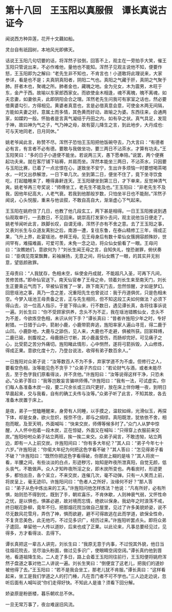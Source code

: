 # 第十八回　王玉阳以真服假　谭长真说古证今

闻说西方种异莲，花开十文藕如船。

灵台自有祇园树，本地风光即佛天。

话说王玉阳几句切要的话，将浑然子驳倒，回答不上，观主在一旁拍手大笑，催王玉阳只管说出来，不必作难他，量他也不能知。浑然子见观主说他不知，便要作怒，王玉阳即为之解曰: “老先生非不知也，不肯言也！小道敢将此理说来，大家参详，看是也不是；夫真阴真阳者，阴阳二气也。真阳之气藏于肝，真阴之气聚于肺。肝者木也，聚魂之所。肺者金也，藏魄之地。金为兑女，木为震男，木旺于东，金产于西。故喻以东家郎西家女。而欲使金木相逢，魂不离魄，魄不离魂，如夫恋妻，如妻依夫，此即阴阳会合之理。浑然老先生问我可有家室之话也，然必要借黄婆勾引，方得相见。黄婆者真意也，言是必借真意会意，可使金木两无间隔，方能如夫妻之好。意属土而多情，其色黄而好动，故喻之为婆。东西往来，会通两家，如媒妁一般。怀胎者是言真气凝结于丹田之内，如有孕之状。真气具足，发现于神，故曰神为气之子，气乃神之母，故有婴儿降生之言，到此地步，大丹成也: 可与天地同老，日月同休。”

姚老爷闻此言，称赞不尽。浑然子恐怕王玉阳把他饭碗夺去，乃大言曰：“有德者必有言，有言者不必有德。要敢与我做坐功，要三两日不沾茶水，才算有功夫。”王玉阳笑曰：“多的日子小道便不能坐。若说两三天，愚下愿奉陪。”说罢，两个便赛起功夫来。就在客厅铺下毡褥，并肩而坐。浑然本能坐三两日，不沾茶水，只因要与玉阳比赛，已着了一点忿恨在心，遂致坐不安宁，生出许多烦恼一时要想喝茶喝水，一时又出恭解泄，一日下单几次。坐到第二日，便坐不住了，竟下坐寻饮食吃，打起瞌睡来了，睡得鼻鼾连天。王玉阳硬坐到第三日，才下单来，反觉神清气爽。姚老爷再三夸奖说：“师傅坐工，老先生不能及也。”王玉阳曰：“非老先生不及我，因他年纪高大，人老气衰。若我到他那般岁数，只怕坐半日也不能耐。”浑然子闻说，心头悦服，重来与他谈叙，不敢自高自大，渐渐虚心下气起来。

王玉阳在姚府住了几日，也教了他几段玄工，两下甚是相得。一日王玉阳推说到遇仙观取单行，一去数日，不见回来。姚崇高打发家仆去问，观主说他当日便走了。姚老爷闻听此言，跌脚长叹，自谓无缘，浑然子亦有不舍之意。去了王玉阳之事，又表刘长生与众道友离别之后，南游一遭，复往东鲁，在泰山精修工三年，得成正果，飞升上界，赴宴瑶池，参拜王母。见王母身后有数十辈仙女簇拥容颜殊妙，世间罕有，难描难画，可爱可羡，未免一念之动，将众仙女偷看了一眼。王母问曰：“汝瞧她们，意欲何为？”刘长生闻王母之言，自知失礼，惶恐谢罪，俯伏奏曰：“臣偶见霓棠飘舞，彩袖展扬，无意之间，将仙女瞧了一眼，的其实并无别意，望慈颜赦罪。

王母责曰：“人我犹存，色相未空，纵使金丹成就，不能超凡入圣，可再下凡间，苦修苦炼。”即命仙官送下。南天仙官奉了王母之命，领着刘长生来至南天门，刘长生正要乘云气而下，早被仙官推了一掌，跌下南天门去，忽然惊醒，才如是梦幻。回思瑶池之事，真乃一念之差，况重阳先生也曾说过：我于丹道俱优，只是色相未空。今梦入瑶池王母责备之言，正与先生相同，但不知这段工夫如何做法？必须下得山去，访一位高人指示，于是下得山来，行不数日，遇见谭长真，各将往事诉说一遍。刘长生曰：“你不受顾家供养，念头不为不正，我在瑶池错瞧仙女，念头不为不差，今欲炼空色相，未识从何下手？”谭长真曰：“昔者许旌阳少年之时，专好射猎。一日猎于山中，箭射小鹿，小鹿带箭奔逃，旌阳率家人遍山寻觅，得二鹿于山凹。小鹿卧地，大鹿与之舔伤，见人来，大鹿也不走避，俱被所获。回家释缚，二鹿已毙，剖腹视之，母鹿肠已寸断，其小鹿虽受伤，而肠却完好。可见痛子之心，比受箭之苦分外痛切。旌阳睹此情形，心中恻然，遂将弓箭拆毁，入山修炼，得成正果。意欲化度十力，乃登台说法，收得有弟子数百余人。”

一日旌阳对众弟子说：“汝等数百人不为不多，弃家学道不为不虔。但修行之人，要看空色相，汝等能见色不贪乎？”众弟子齐应曰：“若论财气与酒，或者未能尽去，至于色字我们原看得淡，并不贪他。”许旌阳曰：“汝等说得这样干净，只恐未必。”众弟子答曰：“我等岂敢妄言骗哄师傅。”许旌阳曰：“我有一法，可试虚实。你们每人各准备木炭一段，要二尺余长或三四尺更好，放在床上伴你睡一夜，到明日早晨起来，交与我看，自有的确工夫传与汝等。”众弟子听了此言，不知其故，各去准备木炭置于床上。

是夜，弟子一觉瞌睡醒来，身旁有人同睡，以手摸之，温软如绵，光滑似玉，再探下体，却是女身。欲火忽炽，按奈不住，即与之绸缪。真阳既泄，犹依依不舍，相抱而眠，及至天明，外面喊叫：“快来交炭，师傅等候多时了。”众门人从梦中惊醒，人人怀中抱着一段木炭，正在惊疑，外面又在喊叫：“只得穿上衣服前来交炭。”旌阳吩咐众弟子站立两班，挨一挨二来交。众弟子闻言，不敢违怮，站立两边，即有一人上前交炭。许旌阳间曰：“你有多大年纪？”其人曰：“弟子今年七十六岁。”许旌阳说：“你偌大年纪为何把这色字看不破？”其人答曰：“怎见得弟子看不破？”许旌阳曰：“既然你把这色字看得破，你那炭上糊的是啥？”其人将炭一看，半腰之间，有些淡淡的白点，形迹秽污，始知是昨夜所泄真阳，自觉无颜，低头丧气，不敢做声。众人才知昨夜所淫之女，即木炭所变也。冉看炭时，形迹更多，都怕出丑，各个呆立，不来交炭，连催几次，毫不动弹。只有一人笑而上前，将炭呈上，毫无迹印。许旌阳问曰：“色者人之所好，汝缘何不好？”那人答曰：“弟子从色中炼出来的工夫。”许旌阳问他怎样炼法？他说：“凡有所好，必有所惧，始则恐不得到忧，既到了手，朝欢喜乐，不肯休歇，人则神衰气弱，又怀性命之忧，是以惧也，惧甚必避，故对境而忘情，绝欲以保身。我幼年之时浪荡不戒，终日眠花卧柳，竟年不归，把那烟花院当做自己屋里，见过了许多美貌娇姿，说不尽无数风花雪月，弄伤了神，惧而欲避，避不可得故逃在此而学道，欲保全性命，不复贪恋美色，此无他巧，不过见多识广，经历过来。”许旌阳听罢点头。即将众弟子遣回，单留他一人传以道妙，后来也成了正果。以此论来，凡事总要经见过，见得多，方才看得淡、去得下。

谭长真把这一辈古人讲完，刘长生曰：“我原无意于内事，不过悦其外貌，他日当往烟花院去，览尽油头粉面，做过见多识广，使眼睛空阔空阔。”谭长真约他到晋地，看道祖降生处。二人走了多日，路上会着王玉阳同往前行，王玉阳便将姚府浑然子盘道之事对他二人讲说一遍。刘长生笑曰：“倒便宜了这老儿，把我们的道妙被他得了去。”王玉阳曰：“若不是我会坐工，那老儿犹不肯服。”谭长真曰：“这样看起来，坐工是我们学道之人的打门棰，凡在吾门者不可不学也。”三人边走边说，忽听后面有人喊叫说“你们走得好快。不知此人是谁？须看下回分解。

娇姿原是粉嵌楼，暮乐朝欢总不休。

一旦无常万事了，夜台难逞旧风流。
